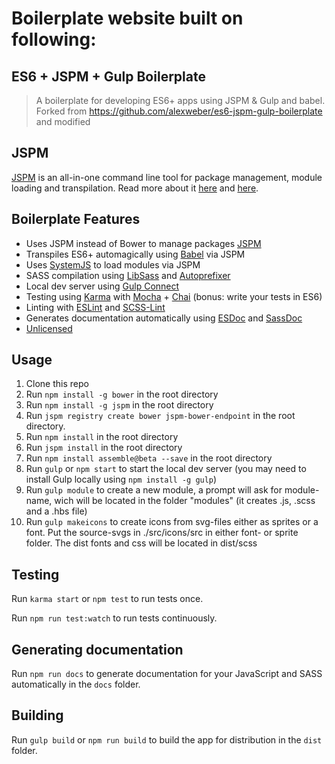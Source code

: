 # Boilerplate website built on following:

## ES6 + JSPM + Gulp Boilerplate

> A boilerplate for developing ES6+ apps using JSPM & Gulp and babel.
> Forked from https://github.com/alexweber/es6-jspm-gulp-boilerplate and modified

## JSPM

[JSPM](http://jspm.io/) is an all-in-one command line tool for package management, module loading and transpilation. Read more about it [here](http://www.joezimjs.com/javascript/simplifying-the-es6-workflow-with-jspm/) and [here](http://javascriptplayground.com/blog/2014/11/js-modules-jspm-systemjs/).

## Boilerplate Features

- Uses JSPM instead of Bower to manage packages [JSPM](http://jspm.io/)
- Transpiles ES6+ automagically using [Babel](https://babeljs.io/) via JSPM
- Uses [SystemJS](https://github.com/systemjs/systemjs) to load modules via JSPM
- SASS compilation using [LibSass](http://libsass.org/) and [Autoprefixer](https://github.com/postcss/autoprefixer)
- Local dev server using [Gulp Connect](https://github.com/avevlad/gulp-connect)
- Testing using [Karma](http://karma-runner.github.io/) with [Mocha](http://mochajs.org/) + [Chai](http://chaijs.com/) (bonus: write your tests in ES6)
- Linting with [ESLint](http://eslint.org/) and [SCSS-Lint](https://github.com/brigade/scss-lint)
- Generates documentation automatically using [ESDoc](https://esdoc.org/) and [SassDoc](http://sassdoc.com/)
- [Unlicensed](http://unlicense.org/)

## Usage

1. Clone this repo
2. Run `npm install -g bower` in the root directory
3. Run `npm install -g jspm` in the root directory
4. Run `jspm registry create bower jspm-bower-endpoint` in the root directory.
5. Run `npm install` in the root directory
6. Run `jspm install` in the root directory
7. Run `npm install assemble@beta --save` in the root directory
8. Run `gulp` or `npm start` to start the local dev server (you may need to install Gulp locally using `npm install -g gulp`)
9. Run `gulp module` to create a new module, a prompt will ask for module-name, wich will be located in the folder "modules" (it creates .js, .scss and a .hbs file)
10. Run `gulp makeicons` to create icons from svg-files either as sprites or a font. Put the source-svgs in ./src/icons/src in either font- or sprite folder. The dist fonts and css will be located in dist/scss


## Testing

Run `karma start` or `npm test` to run tests once.

Run `npm run test:watch` to run tests continuously.

## Generating documentation

Run `npm run docs` to generate documentation for your JavaScript and SASS automatically in the `docs` folder.

## Building

Run `gulp build` or `npm run build` to build the app for distribution in the `dist` folder.
